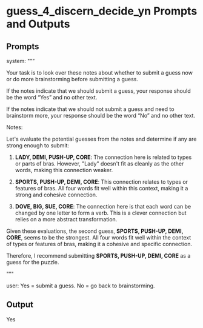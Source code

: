 # guess_4_discern_decide_yn Prompts and Outputs

## Prompts

system: ""”

Your task is to look over these notes about whether to submit a guess now or do more brainstorming before submitting a guess.

If the notes indicate that we should submit a guess, your response should be the word “Yes” and no other text.

If the notes indicate that we should not submit a guess and need to brainstorm more, your response should be the word “No” and no other text.

Notes:

Let's evaluate the potential guesses from the notes and determine if any are strong enough to submit:

1. **LADY, DEMI, PUSH-UP, CORE**: The connection here is related to types or parts of bras. However, "Lady" doesn't fit as cleanly as the other words, making this connection weaker.

2. **SPORTS, PUSH-UP, DEMI, CORE**: This connection relates to types or features of bras. All four words fit well within this context, making it a strong and cohesive connection.

3. **DOVE, BIG, SUE, CORE**: The connection here is that each word can be changed by one letter to form a verb. This is a clever connection but relies on a more abstract transformation.

Given these evaluations, the second guess, **SPORTS, PUSH-UP, DEMI, CORE**, seems to be the strongest. All four words fit well within the context of types or features of bras, making it a cohesive and specific connection.

Therefore, I recommend submitting **SPORTS, PUSH-UP, DEMI, CORE** as a guess for the puzzle.

"""

user: Yes = submit a guess. No = go back to brainstorming.

## Output

Yes

